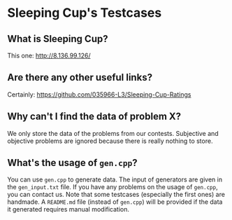 # Sleeping Cup's Testcases

## What is Sleeping Cup?

This one: <http://8.136.99.126/>

## Are there any other useful links?

Certainly: <https://github.com/035966-L3/Sleeping-Cup-Ratings>

## Why can't I find the data of problem X?

We only store the data of the problems from our contests. Subjective and objective problems are ignored because there is really nothing to store.

## What's the usage of `gen.cpp`?

You can use `gen.cpp` to generate data. The input of generators are given in the `gen_input.txt` file. If you have any problems on the usage of `gen.cpp`, you can contact us. Note that some testcases (especially the first ones) are handmade. A `README.md` file (instead of `gen.cpp`) will be provided if the data it generated requires manual modification.
